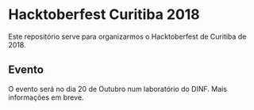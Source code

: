 # Hacktoberfest Curitiba 2018

Este repositório serve para organizarmos o Hacktoberfest de Curitiba de 2018.

## Evento

O evento será no dia 20 de Outubro num laboratório do DINF. Mais informações em breve.
